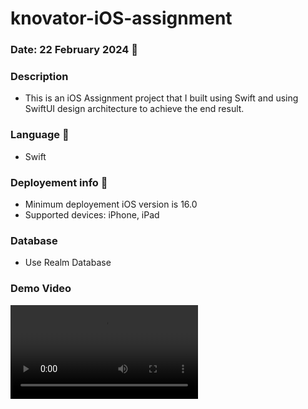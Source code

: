 # knovator-iOS-assignment

### Date: 22 February 2024 📅

### Description
- This is an iOS Assignment project that I built using Swift and using SwiftUI design architecture to achieve the end result.

### Language 👾
- Swift

### Deployement info 📲
- Minimum deployement iOS version is 16.0
- Supported devices: iPhone, iPad

### Database
- Use Realm Database

### Demo Video

<video src=https://github.com/sakshiyelmame/todolistapp/assets/58477469/c3cd5a28-3265-4553-ba18-139d9b13fb0c>

